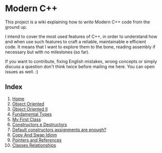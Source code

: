 # Modern C++

This project is a wiki explaining how to write Modern C++ code from the ground up.

I intend to cover the most used features of C++, in order to understand how and when use such features to craft a reliable, maintainable e efficient code. It means that I want to explore them to the bone, reading assembly if necessary but with no milestones (so far).

If you want to contribute, fixing English mistakes, wrong concepts or simply discuss a question don't think twice before mailing me here. You can open issues as well. :)

## Index

1. [Home](https://github.com/jrziviani/C-Moderno/wiki/01.-Home)
2. [Object Oriented](https://github.com/jrziviani/C-Moderno/wiki/02.-Object-Oriented)
3. [Object Oriented II](https://github.com/jrziviani/C-Moderno/wiki/03.-Object-Oriented---II)
4. [Fundamental Types](https://github.com/jrziviani/C-Moderno/wiki/04.-Fundamental-Types)
5. [My First Class](https://github.com/jrziviani/C-Moderno/wiki/05.-My-First-Class)
6. [Constructors e Destructors](https://github.com/jrziviani/C-Moderno/wiki/06.-Constructors-e-Destructors)
7. [Default constructors assignments are enough?](https://github.com/jrziviani/C-Moderno/wiki/07.-Default-constructors-assignments-are-enough%3F)
8. [Copy And Swap Idiom](https://github.com/jrziviani/C-Moderno/wiki/08.-Copy-And-Swap-Idiom)
9. [Pointers and References](https://github.com/jrziviani/C-Moderno/wiki/09.-Pointers-and-References)
10. [Classes Relationships](10.-Class-Relationship)

